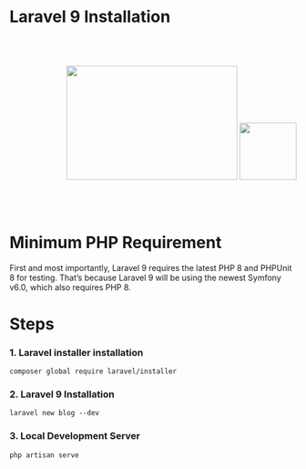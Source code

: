 # Laravel 9 Installation

<div style="width:100%;text-align:center;padding:10%;">
<img src="https://encrypted-tbn0.gstatic.com/images?q=tbn:ANd9GcRRD4lgVO7O-_2lX6wV74g3onZSnzCwLwMhb2yof19LkwSNrCNHQFe8TwnrLghr6NmDEY8&usqp=CAU" width="300" height="200" steyle="margin-left:52px;float:left;">

<img src="https://www.picng.com/thumbnail/number9/png_number9_50128_small.png" width="100" height="100" steyle="float:left;">
</div>

# Minimum PHP Requirement

First and most importantly, Laravel 9 requires the latest PHP 8 and PHPUnit 8 for testing. That’s because Laravel 9 will be using the newest Symfony v6.0, which also requires PHP 8.


# Steps 

### 1. Laravel installer installation 

	composer global require laravel/installer

### 2. Laravel 9 Installation 

	laravel new blog --dev


### 3. Local Development Server

	php artisan serve